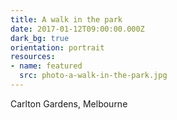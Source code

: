 ```yaml
---
title: A walk in the park
date: 2017-01-12T09:00:00.000Z
dark_bg: true
orientation: portrait
resources:
- name: featured
  src: photo-a-walk-in-the-park.jpg
---
```

Carlton Gardens, Melbourne